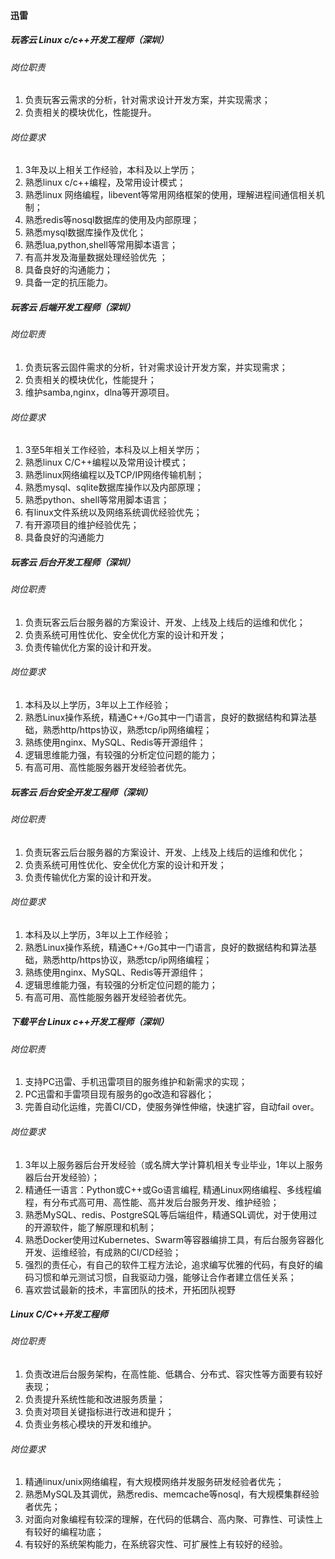 
#### 迅雷


##### 玩客云 Linux c/c++开发工程师（深圳）

###### 岗位职责
1. 负责玩客云需求的分析，针对需求设计开发方案，并实现需求；
2. 负责相关的模块优化，性能提升。
###### 岗位要求
1. 3年及以上相关工作经验，本科及以上学历；
2. 熟悉linux c/c++编程，及常用设计模式；
3. 熟悉linux 网络编程，libevent等常用网络框架的使用，理解进程间通信相关机制；
4. 熟悉redis等nosql数据库的使用及内部原理；
5. 熟悉mysql数据库操作及优化；
6. 熟悉lua,python,shell等常用脚本语言；
7. 有高并发及海量数据处理经验优先 ；
8. 具备良好的沟通能力；
9. 具备一定的抗压能力。

##### 玩客云 后端开发工程师（深圳）
###### 岗位职责
1. 负责玩客云固件需求的分析，针对需求设计开发方案，并实现需求；
2. 负责相关的模块优化，性能提升；
3. 维护samba,nginx，dlna等开源项目。
###### 岗位要求
1. 3至5年相关工作经验，本科及以上相关学历；
2. 熟悉linux C/C++编程以及常用设计模式；
3. 熟悉linux网络编程以及TCP/IP网络传输机制；
4. 熟悉mysql、sqlite数据库操作以及内部原理；
5. 熟悉python、shell等常用脚本语言；
6. 有linux文件系统以及网络系统调优经验优先；
7. 有开源项目的维护经验优先；
8. 具备良好的沟通能力


##### 玩客云 后台开发工程师（深圳）
###### 岗位职责
1. 负责玩客云后台服务器的方案设计、开发、上线及上线后的运维和优化；
2. 负责系统可用性优化、安全优化方案的设计和开发；
3. 负责传输优化方案的设计和开发。
###### 岗位要求
1. 本科及以上学历，3年以上工作经验；
2. 熟悉Linux操作系统，精通C++/Go其中一门语言，良好的数据结构和算法基础，熟悉http/https协议，熟悉tcp/ip网络编程；
3. 熟练使用nginx、MySQL、Redis等开源组件；
4. 逻辑思维能力强，有较强的分析定位问题的能力；
5. 有高可用、高性能服务器开发经验者优先。

##### 玩客云 后台安全开发工程师（深圳）
###### 岗位职责
1. 负责玩客云后台服务器的方案设计、开发、上线及上线后的运维和优化；
2. 负责系统可用性优化、安全优化方案的设计和开发；
3. 负责传输优化方案的设计和开发。
###### 岗位要求
1. 本科及以上学历，3年以上工作经验；
2. 熟悉Linux操作系统，精通C++/Go其中一门语言，良好的数据结构和算法基础，熟悉http/https协议，熟悉tcp/ip网络编程；
3. 熟练使用nginx、MySQL、Redis等开源组件；
4. 逻辑思维能力强，有较强的分析定位问题的能力；
5. 有高可用、高性能服务器开发经验者优先。


##### 下载平台 Linux c++开发工程师（深圳）
###### 岗位职责
1. 支持PC迅雷、手机迅雷项目的服务维护和新需求的实现；
2. PC迅雷和手雷项目现有服务的go改造和容器化；
3. 完善自动化运维，完善CI/CD，使服务弹性伸缩，快速扩容，自动fail over。
###### 岗位要求
1. 3年以上服务器后台开发经验（或名牌大学计算机相关专业毕业，1年以上服务器后台开发经验）；
2. 精通任一语言：Python或C++或Go语言编程, 精通Linux网络编程、多线程编程，有分布式高可用、高性能、高并发后台服务开发、维护经验；
3. 熟悉MySQL、redis、PostgreSQL等后端组件，精通SQL调优，对于使用过的开源软件，能了解原理和机制；
4. 熟悉Docker使用过Kubernetes、Swarm等容器编排工具，有后台服务容器化开发、运维经验，有成熟的CI/CD经验；
5. 强烈的责任心，有自己的软件工程方法论，追求编写优雅的代码，有良好的编码习惯和单元测试习惯，自我驱动力强，能够让合作者建立信任关系；
6. 喜欢尝试最新的技术，丰富团队的技术，开拓团队视野


##### Linux C/C++开发工程师
###### 岗位职责
1. 负责改进后台服务架构，在高性能、低耦合、分布式、容灾性等方面要有较好表现；
2. 负责提升系统性能和改进服务质量；
3. 负责对项目关键指标进行改进和提升；
4. 负责业务核心模块的开发和维护。
###### 岗位要求
1. 精通linux/unix网络编程，有大规模网络并发服务研发经验者优先；
2. 熟悉MySQL及其调优，熟悉redis、memcache等nosql，有大规模集群经验者优先；
3. 对面向对象编程有较深的理解，在代码的低耦合、高内聚、可靠性、可读性上有较好的编程功底；
4. 有较好的系统架构能力，在系统容灾性、可扩展性上有较好的经验。

